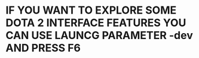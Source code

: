 <H1>IF YOU WANT TO EXPLORE SOME DOTA 2 INTERFACE FEATURES YOU CAN USE LAUNCG PARAMETER -dev AND PRESS F6</H1>